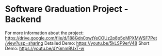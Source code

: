 # Software Graduation Project - Backend

For more information about the project: https://drive.google.com/file/d/188Gdn0owtYeCOUz2p8p5oMPXMWSF7Pet/view?usp=sharing
Detailed Demo: https://youtu.be/5kLSP9erV48
Short Demo: https://youtu.be/dY6mmBUxT-w 
